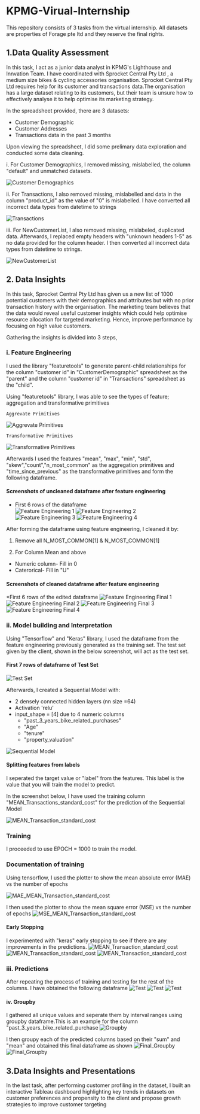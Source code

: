 # KPMG-Virual-Internship
This repository consists of 3 tasks from the virtual internship. 
All datasets are properties of Forage pte ltd and they reserve the final rights.

## 1.Data Quality Assessment

In this task, I act as a junior data analyst in KPMG's Lighthouse and Innvation Team. I have coordinated with Sprocket Central Pty Ltd , a medium size bikes & cycling accessories organisation. Sprocket Central Pty Ltd requires help for its customer and transactions data.The organisation has a large dataset relating to its customers, but their team is unsure how to effectively analyse it to help optimise its marketing strategy. 

In the spreadsheet provided, there are 3 datasets:
 * Customer Demographic 
 * Customer Addresses
 * Transactions data in the past 3 months
 
Upon viewing the spreadsheet, I did some prelimary data exploration and conducted some data cleaning.

i. For Customer Demographics, I removed missing, mislabelled, the column "default" and unmatched datasets.
   
   ![Customer Demographics](https://github.com/JiaJun98/KPMG-Virual-Internship/blob/main/Task%201/Task1_Pic1.PNG)
   
ii. For Transactions, I also removed missing, mislabelled and data in the column "product_id" as the value of "0" is mislabelled. I have converted all incorrect data types from datetime to strings
    
   ![Transactions](https://github.com/JiaJun98/KPMG-Virual-Internship/blob/main/Task%201/Task1_Pic2.PNG)
    
iii. For NewCustomerList, I also removed missing, mislabeled, duplicated data. Afterwards, I replaced empty headers with "unknown headers 1-5" as no data provided      for the column header. I then converted all incorrect data types from datetime to strings. 

   ![NewCustomerList](https://github.com/JiaJun98/KPMG-Virual-Internship/blob/main/Task%201/Task1_Pic3.PNG)

 
   
## 2. Data Insights 

In this task, Sprocket Central Pty Ltd has given us a new list of 1000 potential customers with their demographics and attributes but with no prior transaction history with the organisation. The marketing team believes that the data would reveal useful customer insights which could help optimise resource allocation for targeted marketing. Hence, improve performance by focusing on high value customers.

Gathering the insights is divided into 3 steps,

   ### i. Feature Engineering
I used the library "featuretools" to generate parent-child relationships for the column "customer id" in "CustomerDemographic" spreadsheet as the "parent" and the column "customer id" in "Transactions" spreadsheet as the "child".
       
Using "featuretools" library, I was able to see the types of feature; aggregation and transformative primitives
       
    Aggrevate Primitives
  ![Aggrevate Primitives](https://github.com/JiaJun98/KPMG-Virual-Internship/blob/main/Task%202/aggregate_primitive.PNG)
 
    Transformative Primitives
  ![Transformative Primitives](https://github.com/JiaJun98/KPMG-Virual-Internship/blob/main/Task%202/transformative_primitive.PNG)
   
       
Afterwards I used the features "mean", "max", "min", "std", "skew","count","n_most_common" as the aggregation primitives and "time_since_previous" as the transformative primitives and form the following dataframe.
  
  #### Screenshots of uncleaned dataframe after feature engineering
   * First 6 rows of the dataframe  
   ![Feature Engineering 1](https://github.com/JiaJun98/KPMG-Virual-Internship/blob/main/Task%202/Ft_final(1).PNG)
   ![Feature Engineering 2](https://github.com/JiaJun98/KPMG-Virual-Internship/blob/main/Task%202/Ft_final(2).PNG)
   ![Feature Engineering 3](https://github.com/JiaJun98/KPMG-Virual-Internship/blob/main/Task%202/Ft_final(3).PNG)
   ![Feature Engineering 4](https://github.com/JiaJun98/KPMG-Virual-Internship/blob/main/Task%202/Ft_final(4).PNG)
  
  
  After forming the dataframe using feature engineering, I cleaned it by:

  1) Remove all N_MOST_COMMON[1] & N_MOST_COMMON[1]

  2) For Column Mean and above

   * Numeric column- Fill in 0
   * Caterorical- Fill in "U"
   
   #### Screenshots of cleaned  dataframe after feature engineering
   *First 6 rows of the edited dataframe
   ![Feature Engineering Final 1](https://github.com/JiaJun98/KPMG-Virual-Internship/blob/main/Task%202/Ft_edited(1).PNG)
   ![Feature Engineering Final 2](https://github.com/JiaJun98/KPMG-Virual-Internship/blob/main/Task%202/Ft_edited(2).PNG)
   ![Feature Engineering Final 3](https://github.com/JiaJun98/KPMG-Virual-Internship/blob/main/Task%202/Ft_edited(3).PNG)
   ![Feature Engineering Final 4](https://github.com/JiaJun98/KPMG-Virual-Internship/blob/main/Task%202/Ft_edited(4).PNG)
  
   ### ii. Model building and Interpretation
   
   Using "Tensorflow" and "Keras" library, I used the dataframe from the feature engineering previously generated as the training set.
   The test set given by the client, shown in the below screenshot, will act as the test set.
   
   #### First 7 rows of dataframe of Test Set 
   ![Test Set](https://github.com/JiaJun98/KPMG-Virual-Internship/blob/main/Task%202/Test_set.PNG)

   Afterwards, I created a Sequential Model with: 
   * 2 densely connected hidden layers (nn size =64)
   * Activation 'relu'
   * input_shape = [4] due to 4 numeric columns 
      * "past_3_years_bike_related_purchases"
      * "Age"
      * "tenure"
      * "property_valuation"
      
 ![Sequential Model](https://github.com/JiaJun98/KPMG-Virual-Internship/blob/main/Task%202/Sequential_Model.PNG)
 
   #### Splitting features from labels
   I seperated the target value or "label" from the features. This label is the value that you will train the model to predict.
   
   In the screenshot below, I have used the training column "MEAN_Transactions_standard_cost" for the prediction of the Sequential Model
   
   ![MEAN_Transaction_standard_cost](https://github.com/JiaJun98/KPMG-Virual-Internship/blob/main/Task%202/Split_features.PNG)
   
   ### Training
   I proceeded to use EPOCH = 1000 to train the model.
   
   ### Documentation of training
   Using tensorflow, I used the plotter to show the mean absolute error (MAE) vs the number of epochs
   
   ![MAE_MEAN_Transaction_standard_cost](https://github.com/JiaJun98/KPMG-Virual-Internship/blob/main/Task%202/MAE_EPOCH(2).PNG)
  
   I then used the plotter to show the mean square error (MSE) vs the number of epochs
   ![MSE_MEAN_Transaction_standard_cost](https://github.com/JiaJun98/KPMG-Virual-Internship/blob/main/Task%202/MSE_EPOCH.PNG)
  
   #### Early Stopping
   I experimented with "keras" early stopping to see if there are any improvements in the predictions.
   ![MEAN_Transaction_standard_cost](https://github.com/JiaJun98/KPMG-Virual-Internship/blob/main/Task%202/Early_Stopping(1).PNG)
   ![MEAN_Transaction_standard_cost](https://github.com/JiaJun98/KPMG-Virual-Internship/blob/main/Task%202/Early_Stopping(2).PNG)
   ![MEAN_Transaction_standard_cost](https://github.com/JiaJun98/KPMG-Virual-Internship/blob/main/Task%202/Early_Stopping(3).PNG)
   
   ### iii. Predictions
   
   After repeating the process of training and testing for the rest of the columns. I have obtained the following dataframe
   ![Test](https://github.com/JiaJun98/KPMG-Virual-Internship/blob/main/Task%202/Test(1).PNG)
   ![Test](https://github.com/JiaJun98/KPMG-Virual-Internship/blob/main/Task%202/Test(2).PNG)
   ![Test](https://github.com/JiaJun98/KPMG-Virual-Internship/blob/main/Task%202/Test(3).PNG)
   
   #### iv. Groupby
   
   I gathered all unique values and seperate them by interval ranges using groupby dataframe.This is an example for the column "past_3_years_bike_related_purchase
   ![Groupby](https://github.com/JiaJun98/KPMG-Virual-Internship/blob/main/Task%202/Group_by.PNG)
   
   I then groupy each of the predicted columns based on their "sum" and "mean" and obtained this final dataframe as shown
   ![Final_Groupby](https://github.com/JiaJun98/KPMG-Virual-Internship/blob/main/Task%202/Final(1).PNG)
   ![Final_Groupby](https://github.com/JiaJun98/KPMG-Virual-Internship/blob/main/Task%202/Final(2).PNG)
   


## 3.Data Insights and Presentations

In the last task, after performing customer profiling in the dataset, I built an interactive Tableau dashboard highlighting key trends in datasets on customer preferences and propensity to the client and propose growth strategies to improve customer targeting
